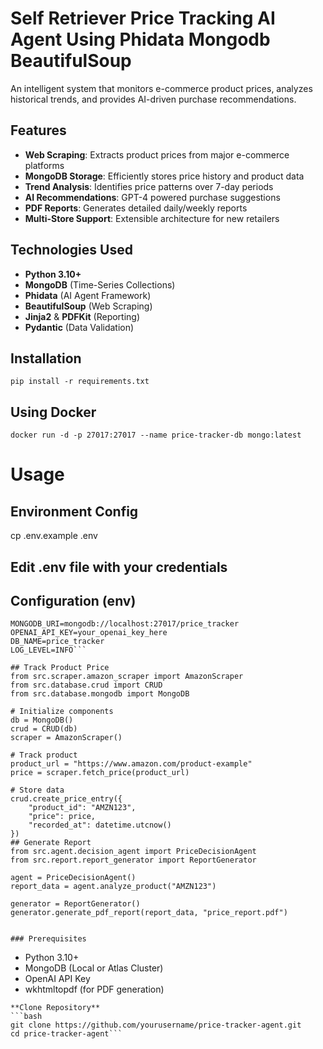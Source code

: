 # Self Retriever Price Tracking AI Agent Using Phidata Mongodb BeautifulSoup

An intelligent system that monitors e-commerce product prices, analyzes historical trends, and provides AI-driven purchase recommendations.

## Features

- **Web Scraping**: Extracts product prices from major e-commerce platforms
- **MongoDB Storage**: Efficiently stores price history and product data
- **Trend Analysis**: Identifies price patterns over 7-day periods
- **AI Recommendations**: GPT-4 powered purchase suggestions
- **PDF Reports**: Generates detailed daily/weekly reports
- **Multi-Store Support**: Extensible architecture for new retailers

## Technologies Used

- **Python 3.10+**
- **MongoDB** (Time-Series Collections)
- **Phidata** (AI Agent Framework)
- **BeautifulSoup** (Web Scraping)
- **Jinja2** & **PDFKit** (Reporting)
- **Pydantic** (Data Validation)

## Installation
```pip install -r requirements.txt```
## Using Docker
```docker run -d -p 27017:27017 --name price-tracker-db mongo:latest```
# Usage
## Environment Config
cp .env.example .env
## Edit .env file with your credentials

## Configuration (env)
```
MONGODB_URI=mongodb://localhost:27017/price_tracker
OPENAI_API_KEY=your_openai_key_here
DB_NAME=price_tracker
LOG_LEVEL=INFO```

## Track Product Price
from src.scraper.amazon_scraper import AmazonScraper
from src.database.crud import CRUD
from src.database.mongodb import MongoDB

# Initialize components
db = MongoDB()
crud = CRUD(db)
scraper = AmazonScraper()

# Track product
product_url = "https://www.amazon.com/product-example"
price = scraper.fetch_price(product_url)

# Store data
crud.create_price_entry({
    "product_id": "AMZN123",
    "price": price,
    "recorded_at": datetime.utcnow()
})
## Generate Report
from src.agent.decision_agent import PriceDecisionAgent
from src.report.report_generator import ReportGenerator

agent = PriceDecisionAgent()
report_data = agent.analyze_product("AMZN123")

generator = ReportGenerator()
generator.generate_pdf_report(report_data, "price_report.pdf")


### Prerequisites
```
- Python 3.10+
- MongoDB (Local or Atlas Cluster)
- OpenAI API Key
- wkhtmltopdf (for PDF generation)
```
**Clone Repository**
```bash
git clone https://github.com/yourusername/price-tracker-agent.git
cd price-tracker-agent```
